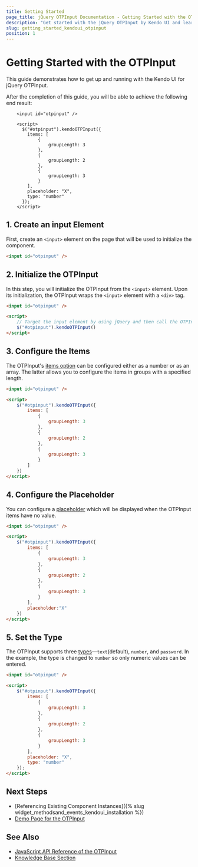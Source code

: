 ```yaml
---
title: Getting Started
page_title: jQuery OTPInput Documentation - Getting Started with the OTPInput
description: "Get started with the jQuery OTPInput by Kendo UI and learn how to create, initialize, and enable the component."
slug: getting_started_kendoui_otpinput
position: 1
---
```


# Getting Started with the OTPInput

This guide demonstrates how to get up and running with the Kendo UI for jQuery OTPInput.

After the completion of this guide, you will be able to achieve the following end result:

```dojo
    <input id="otpinput" />

    <script>
      $("#otpinput").kendoOTPInput({
        items: [
            {
                groupLength: 3
            },
            {
                groupLength: 2
            },
            {
                groupLength: 3
            }
        ],       
        placeholder: "X",
        type: "number"
      });
    </script>
```

## 1. Create an input Element

First, create an `<input>` element on the page that will be used to initialize the component.

```html
<input id="otpinput" />
```

## 2. Initialize the OTPInput 

In this step, you will initialize the OTPInput from the `<input>` element. Upon its initialization, the OTPInput wraps the `<input>` element with a `<div>` tag.

```html
<input id="otpinput" />

<script>
    // Target the input element by using jQuery and then call the OTPInput() method.
    $("#otpinput").kendoOTPInput()
</script>
```

## 3. Configure the Items

The OTPInput's [items option](/api/javascript/ui/otpinput/configuration/items) can be configured either as a number or as an array. The latter allows you to configure the items in groups with a specified length.

```html
<input id="otpinput" />

<script>
    $("#otpinput").kendoOTPInput({
        items: [
            {
                groupLength: 3
            },
            {
                groupLength: 2
            },
            {
                groupLength: 3
            }
        ]
    })
</script>
```

## 4. Configure the Placeholder

You can configure a [placeholder](/api/javascript/ui/otpinput/configuration/placeholder) which will be displayed when the OTPInput items have no value.

```html
<input id="otpinput" />

<script>
    $("#otpinput").kendoOTPInput({
        items: [
            {
                groupLength: 3
            },
            {
                groupLength: 2
            },
            {
                groupLength: 3
            }
        ],
        placeholder:"X"
    })
</script>
```

## 5. Set the Type

The OTPInput supports three [types](/api/javascript/ui/otpinput/configuration/type)&mdash;`text`(default), `number`, and `password`. In the example, the type is changed to `number` so only numeric values can be entered.

```html
<input id="otpinput" />

<script>
    $("#otpinput").kendoOTPInput({
        items: [
            {
                groupLength: 3
            },
            {
                groupLength: 2
            },
            {
                groupLength: 3
            }
        ],       
        placeholder: "X",
        type: "number"
    });
</script>
```

## Next Steps 

* [Referencing Existing Component Instances]({% slug widget_methodsand_events_kendoui_installation %}) 
* [Demo Page for the OTPInput](https://demos.telerik.com/kendo-ui/otpinput/index)

## See Also 

* [JavaScript API Reference of the OTPInput](/api/javascript/ui/otpinput)
* [Knowledge Base Section](/knowledge-base)

